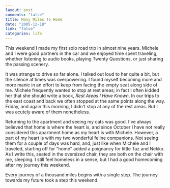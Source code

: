 ```yaml
--- 
layout: post
comments: "false"
title: Many Miles To Home
date: "2005-12-18"
link: "false"
categories: life
---
```

This weekend I made my first solo road trip in almost nine years. Michele and I were good partners in the car and we enjoyed time spent traveling, whether listening to audio books, playing Twenty Questions, or just sharing the passing scenery.

It was strange to drive so far alone. I talked out loud to her quite a bit, but the silence at times was overpowering. I found myself becoming more and more manic in an effort to keep from facing the empty seat along side of me. Michele frequently wanted to stop at rest areas; in fact I often kidded her that she should write a book, <em>Rest Areas I Have Known</em>. In our trips to the east coast and back we often stopped at the same points along the way. Friday, and again this morning, I didn't stop at any of the rest areas. But I was acutely aware of them nonetheless.

Returning to the apartment and seeing my cats was good. I've always believed that home is where the heart is, and since October I have not really considered this apartment home as my heart is with Michele. However, a part of my heart is with my two wonderful feline companions. Not seeing them for a couple of days was hard, and, just like when Michele and I traveled, starting off for "home" added a poignancy for little Taz and Nekko. As I write this, seated in the oversized chair, they are both on the chair with me, sleeping. I still feel homeless in a sense, but I had a good homecoming after my journey this weekend.

Every journey of a thousand miles begins with a single step. The journey towards my future took a step this weekend.
